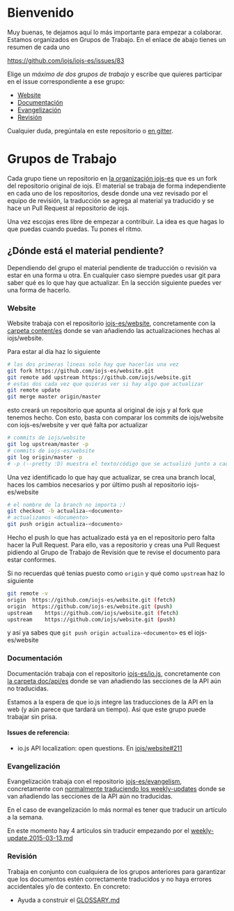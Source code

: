 # Bienvenido

Muy buenas, te dejamos aquí lo más importante para empezar a colaborar. Estamos organizados en Grupos de Trabajo. En el enlace de abajo tienes un resumen de cada uno

https://github.com/iojs/iojs-es/issues/83

Elige un _máximo de dos grupos de trabajo_ y escribe que quieres participar en el issue correspondiente a ese grupo:

* [Website](https://github.com/iojs/iojs-es/issues/96)
* [Documentación](https://github.com/iojs/iojs-es/issues/94)
* [Evangelización](https://github.com/iojs/iojs-es/issues/95)
* [Revisión](https://github.com/iojs/iojs-es/issues/97)

Cualquier duda, pregúntala en este repositorio o [en gitter](https://gitter.im/iojs/iojs-es).

# Grupos de Trabajo

Cada grupo tiene un repositorio en [la organización iojs-es](http://github.com/iojs-es) que es un fork del repositorio original de iojs. El material se trabaja de forma independiente en cada uno de los repositorios, desde donde una vez revisado por el equipo de revisión, la traducción se agrega al material ya traducido y se hace un Pull Request al repositorio de iojs.

Una vez escojas eres libre de empezar a contribuir. La idea es que hagas lo que puedas cuando puedas. Tu pones el ritmo.

## ¿Dónde está el material pendiente?

Dependiendo del grupo el material pendiente de traducción o revisión va estar en una forma u otra. En cualquier caso siempre puedes usar git para saber qué es lo que hay que actualizar. En la sección siguiente puedes ver una forma de hacerlo.

### Website

Website trabaja con el repositorio [iojs-es/website](https://github.com/iojs-es/website), concretamente con la [carpeta content/es](https://github.com/iojs-es/website/tree/master/content/es) donde se van añadiendo las actualizaciones hechas al iojs/website.

Para estar al día haz lo siguiente

```sh
# las dos primeras lineas solo hay que hacerlas una vez
git fork https://github.com/iojs-es/website.git
git remote add upstream https://github.com/iojs/website.git
# estas dos cada vez que quieras ver si hay algo que actualizar
git remote update
git merge master origin/master
```
esto creará un repositorio que apunta al original de iojs y al fork que tenemos hecho. Con esto, basta con comparar los commits de iojs/website con iojs-es/website y ver qué falta por actualizar

```sh
# commits de iojs/website
git log upstream/master -p
# commits de iojs-es/website
git log origin/master -p
# -p (--pretty :D) muestra el texto/código que se actualizó junto a cada commit
```

Una vez identificado lo que hay que actualizar, se crea una branch local, haces los cambios necesarios y por último push al repositorio iojs-es/website

```sh
# el nombre de la branch no importa ;)
git checkout -b actualiza-<documento>
# actualizamos <documento>
git push origin actualiza-<documento>
```

Hecho el push lo que has actualizado está ya en el repositorio pero falta hacer la Pull Request. Para ello, vas a repositorio y creas una Pull Request pidiendo al Grupo de Trabajo de Revisión que te revise el documento para estar conformes.

Si no recuerdas qué tenias puesto como `origin` y qué como `upstream` haz lo siguiente

```sh
git remote -v
origin	https://github.com/iojs-es/website.git (fetch)
origin	https://github.com/iojs-es/website.git (push)
upstream	https://github.com/iojs/website.git (fetch)
upstream	https://github.com/iojs/website.git (push)
```

y así ya sabes que `git push origin actualiza-<documento>` es el iojs-es/website

### Documentación

Documentación trabaja con el repositorio [iojs-es/io.js](https://github.com/iojs-es/io.js), concretamente con [la carpeta  doc/api/es](https://github.com/iojs-es/io.js/tree/api/doc/api/es) donde se van añadiendo las secciones de la API aún no traducidas.

Estamos a la espera de que io.js integre las traducciones de la API en la web (y aún parece que tardará un tiempo). Así que este grupo puede trabajar sin prisa.

#### Issues de referencia:
 - io.js API localization: open questions. En [ iojs/website#211](https://github.com/iojs/website/issues/211)

### Evangelización

Evangelización trabaja con el repositorio [iojs-es/evangelism](https://github.com/iojs-es/io.js), concretamente con [normalmente traduciendo los weekly-updates](https://github.com/iojs-es/evangelism/tree/master/weekly-updates) donde se van añadiendo las secciones de la API aún no traducidas.

En el caso de evangelización lo más normal es tener que traducir un artículo a la semana.

En este momento hay 4 artículos sin traducir empezando por el [weekly-update.2015-03-13.md](https://github.com/iojs-es/evangelism/tree/master/weekly-updates/weekly-update.2015-03-13.md)

### Revisión

Trabaja en conjunto con cualquiera de los grupos anteriores para garantizar que los documentos estén correctamente traducidos y no haya errores accidentales y/o de contexto. En concreto:

 - Ayuda a construir el [GLOSSARY.md](./GLOSSARY.md)
